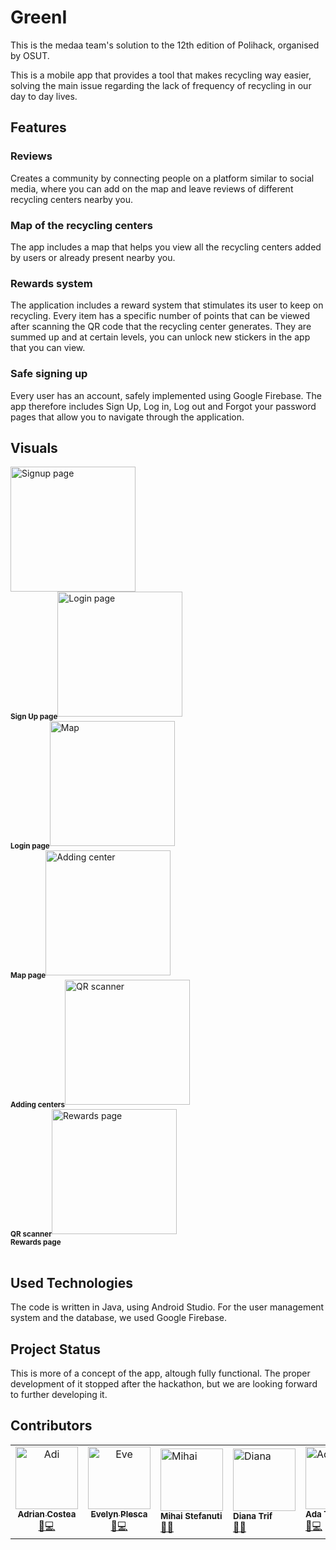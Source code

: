# GreenI

This is the medaa team's solution to the 12th edition of Polihack, organised by OSUT.

This is a mobile app that provides a tool that makes recycling way easier, solving the main issue regarding the lack of frequency of recycling in our day to day lives.

## Features

### Reviews

Creates a community by connecting people on a platform similar to social media, where you can add on the map and leave reviews of different recycling centers nearby you.

### Map of the recycling centers

The app includes a map that helps you view all the recycling centers added by users or already present nearby you. 

### Rewards system

The application includes a reward system that stimulates its user to keep on recycling. Every item has a specific number of points that can be viewed after scanning the QR code that the recycling center generates. They are summed up and at certain levels, you can unlock new stickers in the app that you can view.

### Safe signing up

Every user has an account, safely implemented using Google Firebase. The app therefore includes Sign Up, Log in, Log out and Forgot your password pages that allow you to navigate through the application. 

## Visuals

<table>
  <tr align="center">
    <img src="demo-images/signup-page.jpeg" width="200px;" alt="Signup page"/><br />
    <sub><b>Sign Up page</b></sub></a>
  </tr>
  <tr align="center"> 
    <img src="demo-images/login-page.jpeg" width="200px;" alt="Login page"/><br />
    <sub><b>Login page</b></sub></a>
  </tr>
  <tr align="center">
    <img src="demo-images/map.jpeg" width="200px;" alt="Map"/><br />
    <sub><b>Map page</b></sub></a>
  </tr>
  <tr align="center">
    <img src="demo-images/centers.jpeg" width="200px;" alt="Adding center"/><br />
    <sub><b>Adding centers</b></sub></a>
  </tr>
  <tr align="center">
    <img src="demo-images/qr-scanner.jpeg" width="200px;" alt="QR scanner"/><br />
    <sub><b>QR scanner</b></sub></a>
  </tr>
  <tr align="center">
    <img src="demo-images/rewards.jpeg" width="200px;" alt="Rewards page"/><br />
    <sub><b>Rewards page</b></sub></a>
  </tr>
</table>

## Used Technologies

The code is written in Java, using Android Studio. 
For the user management system and the database, we used Google Firebase.

## Project Status

This is more of a concept of the app, altough fully functional. The proper development of it stopped after the hackathon, but we are looking forward to further developing it.

## Contributors

<table>
  <tr>
    <td align="center">
        <a href="https://github.com/adivd15">
            <img src="contributors/adi.jpg" width="100px;" alt="Adi"/><br />
            <sub><b>Adrian Costea</b></sub></a><br />
        <a href="https://github.com/adivd15" title="Team leader">🐛💻</a>
    </td>
    <td align="center">
        <a href="https://github.com/plescaevelyn">
            <img src="contributors/eve.png" width="100px;" alt="Eve"/><br />
            <sub><b>Evelyn Plesca</b></sub></a><br />
        <a href="https://github.com/plescaevelyn" title="Electronist and Finance">📁💻</a> 
    </td>
    <td>
      <img src="contributors/mihai.jpg" width="100px;" alt="Mihai"/><br />
      <sub><b>Mihai Stefanuti</b></sub></a><br />
      <a href="https://github.com/stefaux" title="Api Dev">💾🧩</a>
    </td>
    <td>
      <img src="contributors/diana.jpeg" width="100px;" alt="Diana"/><br />
      <sub><b>Diana Trif</b></sub></a><br />
      <a href="https://github.com/DianaT08" title="Dev">🔌🌐</a>
    </td>
    <td>
     <img src="contributors/ada.jpeg" width="100px;" alt="Ada"/><br />
      <sub><b>Ada Tudor</b></sub></a><br />
      <a href="https://github.com/DaNoobRo" title="Designer">🎨💻</a>
    </td>
  </tr>
</table>
